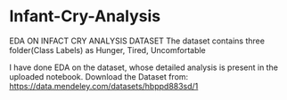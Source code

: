 # Infant-Cry-Analysis
EDA ON INFACT CRY ANALYSIS DATASET
The dataset contains three folder(Class Labels) as Hunger, Tired, Uncomfortable

I have done EDA on the dataset, whose detailed analysis is present in the uploaded notebook.
Download the Dataset from: https://data.mendeley.com/datasets/hbppd883sd/1
